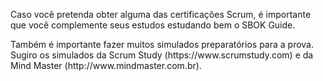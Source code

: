 <p>Caso você pretenda obter alguma das certificações Scrum, é importante que você complemente seus estudos estudando bem o SBOK Guide.</p>

<p>Também é importante fazer muitos simulados preparatórios para a prova. Sugiro os simulados da Scrum Study (https://www.scrumstudy.com) e da Mind Master (http://www.mindmaster.com.br).</p>